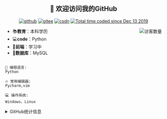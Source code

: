 <!--### Hi there 👋

**LHY-sudo/LHY-sudo** is a ✨ _special_ ✨ repository because its `README.md` (this file) appears on your GitHub profile.

Here are some ideas to get you started:

- 🔭 I’m currently working on ...
- 🌱 I’m currently learning ...
- 👯 I’m looking to collaborate on ...
- 🤔 I’m looking for help with ...
- 💬 Ask me about ...
- 📫 How to reach me: ...
- 😄 Pronouns: ...
- ⚡ Fun fact: ...
-->
<h2 align="center">👋 欢迎访问我的GitHub</h2>
<p align="center">
  <a href="https://github.com/LHY-sudo"><img src="https://img.shields.io/badge/GitHub-ff79c6" alt="github"></a>
  <a href="https://gitee.com/LHY-sudo"><img src="https://img.shields.io/badge/Gitee-fe7300" alt="gitee"></a>
  <a href="https://blog.csdn.net/sdsdjjd"><img src="https://img.shields.io/badge/CSDN-cf000e" alt="csdn"></a>
  <a href="https://wakatime.com/@LHY_sudo"><img src="https://wakatime.com/badge/user/938325ad-aa1b-4e8a-8efd-04fff7660bd5.svg" alt="Total time coded since Dec 13 2019" /></a>
</p>

<img align='right' src="https://profile-counter.glitch.me/LHY-sudo/count.svg" alt="访客数量"/>

- 📚**教育**：本科学历
- 💻**code**：Python
- 📝**前端**：学习中
- 💼**数据库**：MySQL 

<!--START_SECTION:waka-->
```text

💬 编程语言: 
Python

🔥 常用编辑器: 
Pycharm,vim

💻 操作系统: 
Windows，Linux

```


<!--END_SECTION:waka-->

<details>
<summary>GitHub统计信息</summary>

<br/>

>新人动态比较少，望不要见怪
> 
> 下面是我的GitHub统计信息

<a href="https://github.com/LHY-sudo?tab=repositories">
  <img align="center" src="https://github-readme-stats.anuraghazra1.vercel.app/api?username=LHY-sudo&show_icons=true" />
</a>
</details>


